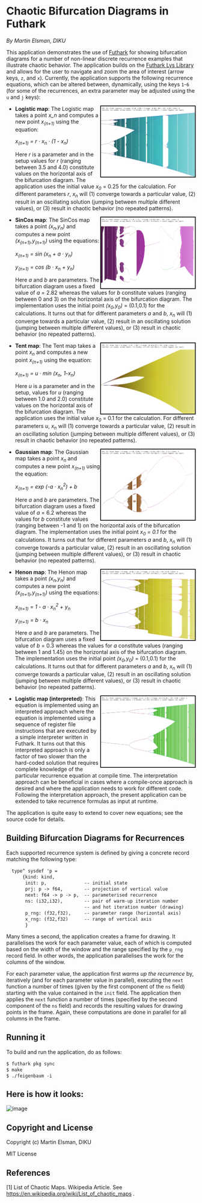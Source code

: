# Chaotic Bifurcation Diagrams in Futhark

*By Martin Elsman, DIKU*

This application demonstrates the use of
[Futhark](http://futhark-lang.org) for showing bifurcation diagrams
for a number of non-linear discrete recurrence examples that
illustrate chaotic behavior. The application builds on the [Futhark
Lys Library](https://github.com/diku-dk/lys) and allows for the user
to navigate and zoom the area of interest (arrow keys, `z`, and
`x`). Currently, the application supports the following recurrence
equations, which can be altered between, dynamically, using the keys
`1`-`6` (for some of the recurrences, an extra parameter may be
adjusted using the `u` and `j` keys):

<img src="images/bif_logistic.png" border="2" width="250" align="right">

- **Logistic map**: The Logistic map takes a point *x_n* and computes
  a new point *x<sub>(n+1)</sub>* using the equation:

  _x<sub>(n+1)</sub> = r · x<sub>n</sub> · (1 - x<sub>n</sub>)_

  Here *r* is a parameter and in the setup values for *r* (ranging
  between 3.5 and 4.0) constitute values on the horizontal axis of the
  bifurcation diagram. The application uses the initial value _x<sub>0</sub>_ =
  0.25 for the calculation. For different parameters _r_, _x<sub>n</sub>_ will
  (1) converge towards a particular value, (2) result in an oscillating
  solution (jumping between multiple different values), or (3) result in
  chaotic behavior (no repeated patterns).


  <img src="images/bif_sincos.png" border="2" width="250" align="right">

- **SinCos map**: The SinCos map takes a point
  *(x<sub>n</sub>,y<sub>n</sub>)* and computes a new point
  *(x<sub>(n+1)</sub>,y<sub>(n+1)</sub>)* using the equations:

  _x<sub>(n+1)</sub> = sin (x<sub>n</sub> + a · y<sub>n</sub>)_

  _y<sub>(n+1)</sub> = cos (b · x<sub>n</sub> + y<sub>n</sub>)_

  Here *a* and *b* are parameters. The bifurcation diagram uses a
  fixed value of *a* = 2.82 whereas the values for *b* constitute
  values (ranging between 0 and 3) on the horizontal axis of the
  bifurcation diagram.  The implementation uses the initial point
  _(x<sub>0</sub>,y<sub>0</sub>)_ = (0.1,0.1) for the calculations. It
  turns out that for different parameters *a* and *b*, *x<sub>n</sub>*
  will (1) converge towards a particular value, (2) result in an
  oscillating solution (jumping between multiple different values), or
  (3) result in chaotic behavior (no repeated patterns).

  <img src="images/bif_tent.png" border="2" width="250" align="right">

- **Tent map**: The Tent map takes a point *x<sub>n</sub>* and computes
  a new point *x<sub>(n+1)</sub>* using the equation:

  <!--<img src="https://latex.codecogs.com/svg.latex?\Large&space;x_{(n+1)}=u·\mathrm{min}(x_n,1-x_n)" title="Hi" />-->

  _x<sub>(n+1)</sub> = u · min (x<sub>n</sub>, 1-x<sub>n</sub>)_

  Here *u* is a parameter and in the setup, values for *u* (ranging
  between 1.0 and 2.0) constitute values on the horizontal axis of the
  bifurcation diagram. The application uses the initial value
  *x<sub>0</sub>* = 0.1 for the calculation. For different parameters
  *u*, *x<sub>n</sub>* will (1) converge towards a particular value,
  (2) result in an oscillating solution (jumping between multiple
  different values), or (3) result in chaotic behavior (no repeated
  patterns).

  <img src="images/bif_gauss.png" border="2" width="250" align="right">

- **Gaussian map**: The Gaussian map takes a point *x<sub>n</sub>* and computes
  a new point *x<sub>(n+1)</sub>* using the equation:

  _x<sub>(n+1)</sub> = exp (-a · x<sub>n</sub><sup>2</sup>) + b_

  Here *a* and *b* are parameters. The bifurcation diagram uses a
  fixed value of *a* = 6.2 whereas the values for *b* constitute
  values (ranging between -1 and 1) on the horizontal axis of the
  bifurcation diagram.  The implementation uses the initial point
  _x<sub>0</sub> = 0.1_ for the calculations. It turns out that for
  different parameters *a* and *b*, *x<sub>n</sub>* will (1) converge
  towards a particular value, (2) result in an oscillating solution
  (jumping between multiple different values), or (3) result in
  chaotic behavior (no repeated patterns).

  <img src="images/bif_henon.png" border="2" width="250" align="right">

- **Henon map**: The Henon map takes a point *(x<sub>n</sub>,y<sub>n</sub>)* and computes
  a new point *(x<sub>(n+1)</sub>,y<sub>(n+1)</sub>)* using the equations:

  _x<sub>(n+1)</sub> = 1 - a · x<sub>n</sub><sup>2</sup> + y<sub>n</sub>_

  _y<sub>(n+1)</sub> = b · x<sub>n</sub>_

  Here *a* and *b* are parameters. The bifurcation diagram uses a
  fixed value of *b* = 0.3 whereas the values for *a* constitute
  values (ranging between 1 and 1.45) on the horizontal axis of the
  bifurcation diagram.  The implementation uses the initial point
  *(x<sub>0</sub>,y<sub>0</sub>)* = (0.1,0.1) for the calculations. It
  turns out that for different parameters *a* and *b*, *x<sub>n</sub>*
  will (1) converge towards a particular value, (2) result in an
  oscillating solution (jumping between multiple different values), or
  (3) result in chaotic behavior (no repeated patterns).

  <img src="images/bif_logistic_interp.png" border="2" width="250" align="right">

- **Logistic map (interpreted)**: This equation is implemented using
  an interpreted approach where the equation is implemented using a
  sequence of register file instructions that are executed by a simple
  interpreter written in Futhark. It turns out that this interpreted
  approach is only a factor of two slower than the hard-coded solution
  that requires complete knowledge of the particular recurrence
  equation at compile time. The interpretation approach can be
  beneficial in cases where a compile-once approach is desired and
  where the application needs to work for different code. Following
  the interpretation approach, the present application can be extended
  to take recurrence formulas as input at runtime.

The application is quite easy to extend to cover new equations; see
the source code for details.

## Building Bifurcation Diagrams for Recurrences

Each supported recurrence system is defined by giving a concrete
record matching the following type:

````
  type^ sysdef 'p =
      {kind: kind,
       init: p,              -- initial state
       prj: p -> f64,        -- projection of vertical value
       next: f64 -> p -> p,  -- parameterised recurrence
       ns: (i32,i32),        -- pair of warm-up iteration number
                             -- and hot iteration number (drawing)
       p_rng: (f32,f32),     -- parameter range (horizontal axis)
       x_rng: (f32,f32)      -- range of vertical axis
       }
````

Many times a second, the application creates a frame for drawing. It
parallelises the work for each parameter value, each of which is
computed based on the width of the window and the range specified by
the `p_rng` record field. In other words, the application parallelises
the work for the columns of the window.

For each parameter value, the application first _warms up the
recurrence_ by, iteratively (and for each parameter value in
parallel), executing the `next` function a number of times (given by
the first component of the `ns` field) starting with the value
contained in the `init` field. The application then applies the `next`
function a number of times (specified by the second component of the
`ns` field) and records the resulting values for drawing points in the
frame. Again, these computations are done in parallel for all columns
in the frame.

## Running it

To build and run the application, do as follows:

````
$ futhark pkg sync
$ make
$ ./feigenbaum -i
````

## Here is how it looks:

![image](https://user-images.githubusercontent.com/1167803/73415056-03792f00-4311-11ea-949e-5a25756d2758.png)

## Copyright and License

Copyright (c) Martin Elsman, DIKU

MIT License

## References

[1] List of Chaotic Maps. Wikipedia Article. See
https://en.wikipedia.org/wiki/List_of_chaotic_maps .

